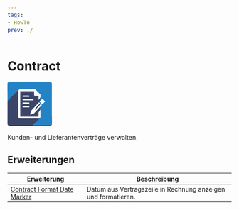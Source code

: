 ```yaml
---
tags:
- HowTo
prev: ./
---
```

# Contract
![icon_oca_agreement](assets/icon_oca_agreement.png)

Kunden- und Lieferantenverträge verwalten.

## Erweiterungen

| Erweiterung                                                         | Beschreibung                                                  |
| ------------------------------------------------------------------- | ------------------------------------------------------------- |
| [Contract Format Date Marker](Contract%20Format%20Date%20Marker.md) | Datum aus Vertragszeile in Rechnung anzeigen und formatieren. |
